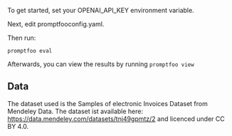 To get started, set your OPENAI_API_KEY environment variable.

Next, edit promptfooconfig.yaml.

Then run:
```
promptfoo eval
```

Afterwards, you can view the results by running `promptfoo view`


## Data

The dataset used is the Samples of electronic Invoices Dataset from Mendeley Data. The dataset ist available here: https://data.mendeley.com/datasets/tnj49gpmtz/2 and licenced under CC BY 4.0.
